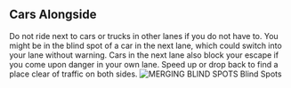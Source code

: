 ## Cars Alongside
Do not ride next to cars or trucks in other lanes if you do not have to. You might be in the blind spot of a car in the next lane, which could switch into your lane without warning. Cars in the next lane also block your escape if you come upon danger in your own lane. Speed up or drop back to find a place clear of traffic on both sides.
![MERGING BLIND SPOTS Blind Spots]()